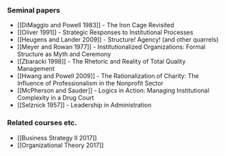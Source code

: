 ### Seminal papers
* [[DiMaggio and Powell 1983]] - The Iron Cage Revisited
* [[Oliver 1991]] - Strategic Responses to Institutional Processes
* [[Heugens and Lander 2009]] - Structure! Agency! (and other quarrels)
* [[Meyer and Rowan 1977]] - Institutionalized Organizations: Formal Structure as Myth and Ceremony
* [[Zbaracki 1998]] - The Rhetoric and Reality of Total Quality Management
* [[Hwang and Powell 2009]] - The Rationalization of Charity: The Influence of Professionalism in the Nonprofit Sector
* [[McPherson and Sauder]] - Logics in Action: Managing Institutional Complexity in a Drug Court
* [[Selznick 1957]] - Leadership in Administration

### Related courses etc.
* [[Business Strategy II 2017]]
* [[Organizational Theory 2017]]